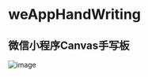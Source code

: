 # weAppHandWriting
微信小程序Canvas手写板
--------------------
![image](http://ofpfhpkbp.bkt.clouddn.com/2017-03-02-11_56_03.gif)
